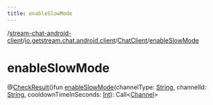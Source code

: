 ```yaml
---
title: enableSlowMode
---
```

/[stream-chat-android-client](../../index.md)/[io.getstream.chat.android.client](../index.md)/[ChatClient](index.md)/[enableSlowMode](enableSlowMode.md)  
  
  
  
# enableSlowMode  
@[CheckResult](https://developer.android.com/reference/kotlin/androidx/annotation/CheckResult.html)()fun [enableSlowMode](enableSlowMode.md)(channelType: [String](https://kotlinlang.org/api/latest/jvm/stdlib/kotlin/-string/index.html), channelId: [String](https://kotlinlang.org/api/latest/jvm/stdlib/kotlin/-string/index.html), cooldownTimeInSeconds: [Int](https://kotlinlang.org/api/latest/jvm/stdlib/kotlin/-int/index.html)): Call&lt;[Channel](../../io.getstream.chat.android.client.models/Channel/index.md)&gt;
